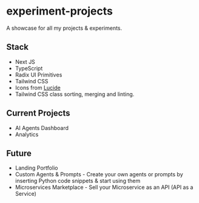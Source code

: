 # experiment-projects

A showcase for all my projects &amp; experiments.

## Stack

- Next JS
- TypeScript
- Radix UI Primitives
- Tailwind CSS
- Icons from [Lucide](https://lucide.dev)
- Tailwind CSS class sorting, merging and linting.

## Current Projects

- AI Agents Dashboard
- Analytics

## Future

- Landing Portfolio
- Custom Agents & Prompts - Create your own agents or prompts by inserting Python code snippets & start using them
- Microservices Marketplace - Sell your Microservice as an API (API as a Service)
